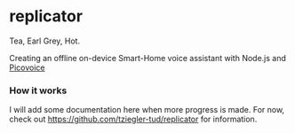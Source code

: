 # replicator

Tea, Earl Grey, Hot.

Creating an offline on-device Smart-Home voice assistant with Node.js and [Picovoice](https://picovoice.ai)

### How it works
I will add some documentation here when more progress is made. For now, check out https://github.com/tziegler-tud/replicator for information.